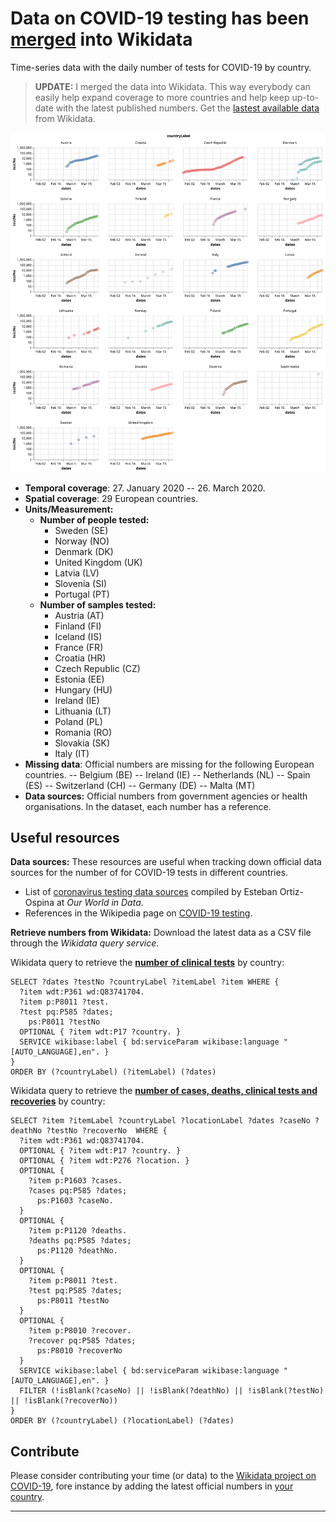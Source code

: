 # Data on COVID-19 testing has been [merged][table] into Wikidata

Time-series data with the daily number of tests for COVID-19 by country.

> **UPDATE:** I merged the data into Wikidata. This way everybody can easily help expand coverage to more countries and help keep up-to-date with the latest published numbers. Get the [lastest available data][table] from Wikidata.

[![Snapshot of the data on the cumulative number of COVID-19 tests by country](figures/fig_snapshot.svg)][figure]

- **Temporal coverage**: 27. January 2020 -- 26. March 2020.
- **Spatial coverage**: 29 European countries.
- **Units/Measurement:** 
	- **Number of people tested:**
		- Sweden (SE) 
		- Norway (NO) 
		- Denmark (DK) 
		- United Kingdom (UK) 
		- Latvia (LV) 
		- Slovenia (SI) 
		- Portugal (PT) 
	- **Number of samples tested:**
		- Austria (AT)
		- Finland (FI)
		- Iceland (IS)
		- France (FR)
		- Croatia (HR)
		- Czech Republic (CZ)
		- Estonia (EE)
		- Hungary (HU)
		- Ireland (IE)
		- Lithuania (LT)
		- Poland (PL)
		- Romania (RO)
		- Slovakia (SK)
		- Italy (IT)
- **Missing data**: Official numbers are missing for the following European countries.
  -- Belgium (BE) 
  -- Ireland (IE) 
  -- Netherlands (NL) 
  -- Spain (ES) 
  -- Switzerland (CH)
  -- Germany (DE)
  -- Malta (MT)
- **Data sources:** Official numbers from government agencies or health organisations. In the dataset, each number has a reference. 

## Useful resources

**Data sources:** These resources are useful when tracking down official data sources for the number of for COVID-19 tests in different countries.

 - List of [coronavirus testing data sources](https://ourworldindata.org/coronavirus-testing-source-data) compiled by Esteban Ortiz-Ospina at _Our World in Data_. 
 - References in the Wikipedia page on [COVID-19 testing](https://en.wikipedia.org/wiki/COVID-19_testing).

**Retrieve numbers from Wikidata:** Download the latest data as a CSV file through the _Wikidata query service_.

Wikidata query to retrieve the [**number of clinical tests**][query] by country:

```SPARQL
SELECT ?dates ?testNo ?countryLabel ?itemLabel ?item WHERE {
  ?item wdt:P361 wd:Q83741704.
  ?item p:P8011 ?test. 
  ?test pq:P585 ?dates;
    ps:P8011 ?testNo
  OPTIONAL { ?item wdt:P17 ?country. }
  SERVICE wikibase:label { bd:serviceParam wikibase:language "[AUTO_LANGUAGE],en". }
}
ORDER BY (?countryLabel) (?itemLabel) (?dates)
```

Wikidata query to retrieve the [**number of cases, deaths, clinical tests and recoveries**][query_full] by country:

```SPARQL
SELECT ?item ?itemLabel ?countryLabel ?locationLabel ?dates ?caseNo ?deathNo ?testNo ?recoverNo  WHERE {
  ?item wdt:P361 wd:Q83741704.
  OPTIONAL { ?item wdt:P17 ?country. }
  OPTIONAL { ?item wdt:P276 ?location. }
  OPTIONAL {
    ?item p:P1603 ?cases.
    ?cases pq:P585 ?dates;
      ps:P1603 ?caseNo.
  }
  OPTIONAL {
    ?item p:P1120 ?deaths.
    ?deaths pq:P585 ?dates;
      ps:P1120 ?deathNo.
  }
  OPTIONAL { 
    ?item p:P8011 ?test. 
    ?test pq:P585 ?dates;
      ps:P8011 ?testNo
  }
  OPTIONAL { 
    ?item p:P8010 ?recover. 
    ?recover pq:P585 ?dates;
      ps:P8010 ?recoverNo
  }
  SERVICE wikibase:label { bd:serviceParam wikibase:language "[AUTO_LANGUAGE],en". }
  FILTER (!isBlank(?caseNo) || !isBlank(?deathNo) || !isBlank(?testNo) || !isBlank(?recoverNo))
}
ORDER BY (?countryLabel) (?locationLabel) (?dates)
```

## Contribute

Please consider contributing your time (or data) to the [Wikidata project on COVID-19](https://www.wikidata.org/wiki/Wikidata:WikiProject_COVID-19), fore instance by adding the latest official numbers in [your country](https://www.wikidata.org/wiki/Q83741704).

---

[query]: https://query.wikidata.org/#SELECT%20%3Fdates%20%3FtestNo%20%3FcountryLabel%20%3FitemLabel%20%3Fitem%20WHERE%20%7B%0A%20%20%3Fitem%20wdt%3AP361%20wd%3AQ83741704.%0A%20%20%3Fitem%20p%3AP8011%20%3Ftest.%20%0A%20%20%3Ftest%20pq%3AP585%20%3Fdates%3B%0A%20%20%20%20ps%3AP8011%20%3FtestNo%0A%20%20OPTIONAL%20%7B%20%3Fitem%20wdt%3AP17%20%3Fcountry.%20%7D%0A%20%20SERVICE%20wikibase%3Alabel%20%7B%20bd%3AserviceParam%20wikibase%3Alanguage%20%22%5BAUTO_LANGUAGE%5D%2Cen%22.%20%7D%0A%7D%0AORDER%20BY%20%28%3FcountryLabel%29%20%28%3FitemLabel%29%20%28%3Fdates%29 "Query for COVID-19 testing data from Wikidata"

[table]: https://query.wikidata.org/embed.html#SELECT%20%3Fdates%20%3FtestNo%20%3FcountryLabel%20%3FitemLabel%20%3Fitem%20WHERE%20%7B%0A%20%20%3Fitem%20wdt%3AP361%20wd%3AQ83741704.%0A%20%20%3Fitem%20p%3AP8011%20%3Ftest.%20%0A%20%20%3Ftest%20pq%3AP585%20%3Fdates%3B%0A%20%20%20%20ps%3AP8011%20%3FtestNo%0A%20%20OPTIONAL%20%7B%20%3Fitem%20wdt%3AP17%20%3Fcountry.%20%7D%0A%20%20SERVICE%20wikibase%3Alabel%20%7B%20bd%3AserviceParam%20wikibase%3Alanguage%20%22%5BAUTO_LANGUAGE%5D%2Cen%22.%20%7D%0A%7D%0AORDER%20BY%20%28%3FcountryLabel%29%20%28%3FitemLabel%29%20%28%3Fdates%29 "Table with COVID-19 testing data from Wikidata"

[figure]: https://query.wikidata.org/embed.html#%23defaultView%3ALineChart%0ASELECT%20%3Fdates%20%3FtestNo%20%3FcountryLabel%20%3FitemLabel%20%3Fitem%20WHERE%20%7B%0A%20%20%3Fitem%20wdt%3AP361%20wd%3AQ83741704.%0A%20%20%3Fitem%20p%3AP8011%20%3Ftest.%20%0A%20%20%3Ftest%20pq%3AP585%20%3Fdates%3B%0A%20%20%20%20ps%3AP8011%20%3FtestNo%0A%20%20OPTIONAL%20%7B%20%3Fitem%20wdt%3AP17%20%3Fcountry.%20%7D%0A%20%20SERVICE%20wikibase%3Alabel%20%7B%20bd%3AserviceParam%20wikibase%3Alanguage%20%22%5BAUTO_LANGUAGE%5D%2Cen%22.%20%7D%0A%7D%0AORDER%20BY%20%28%3FcountryLabel%29%20%28%3FitemLabel%29%20%28%3Fdates%29 "Figure with COVID-19 testing data from Wikidata"

[query_full]: https://query.wikidata.org/#SELECT%20%3Fitem%20%3FitemLabel%20%3FcountryLabel%20%3FlocationLabel%20%3Fdates%20%3FcaseNo%20%3FdeathNo%20%3FtestNo%20%3FrecoverNo%20%20WHERE%20%7B%0A%20%20%3Fitem%20wdt%3AP361%20wd%3AQ83741704.%0A%20%20OPTIONAL%20%7B%20%3Fitem%20wdt%3AP17%20%3Fcountry.%20%7D%0A%20%20OPTIONAL%20%7B%20%3Fitem%20wdt%3AP276%20%3Flocation.%20%7D%0A%20%20OPTIONAL%20%7B%0A%20%20%20%20%3Fitem%20p%3AP1603%20%3Fcases.%0A%20%20%20%20%3Fcases%20pq%3AP585%20%3Fdates%3B%0A%20%20%20%20%20%20ps%3AP1603%20%3FcaseNo.%0A%20%20%7D%0A%20%20OPTIONAL%20%7B%0A%20%20%20%20%3Fitem%20p%3AP1120%20%3Fdeaths.%0A%20%20%20%20%3Fdeaths%20pq%3AP585%20%3Fdates%3B%0A%20%20%20%20%20%20ps%3AP1120%20%3FdeathNo.%0A%20%20%7D%0A%20%20OPTIONAL%20%7B%20%0A%20%20%20%20%3Fitem%20p%3AP8011%20%3Ftest.%20%0A%20%20%20%20%3Ftest%20pq%3AP585%20%3Fdates%3B%0A%20%20%20%20%20%20ps%3AP8011%20%3FtestNo%0A%20%20%7D%0A%20%20OPTIONAL%20%7B%20%0A%20%20%20%20%3Fitem%20p%3AP8010%20%3Frecover.%20%0A%20%20%20%20%3Frecover%20pq%3AP585%20%3Fdates%3B%0A%20%20%20%20%20%20ps%3AP8010%20%3FrecoverNo%0A%20%20%7D%0A%20%20SERVICE%20wikibase%3Alabel%20%7B%20bd%3AserviceParam%20wikibase%3Alanguage%20%22%5BAUTO_LANGUAGE%5D%2Cen%22.%20%7D%0A%20%20FILTER%20%28%21isBlank%28%3FcaseNo%29%20%7C%7C%20%21isBlank%28%3FdeathNo%29%20%7C%7C%20%21isBlank%28%3FtestNo%29%20%7C%7C%20%21isBlank%28%3FrecoverNo%29%29%0A%7D%0AORDER%20BY%20%28%3FcountryLabel%29%20%28%3FlocationLabel%29%20%28%3Fdates%29 "Query for COVID-19 data from Wikidata"